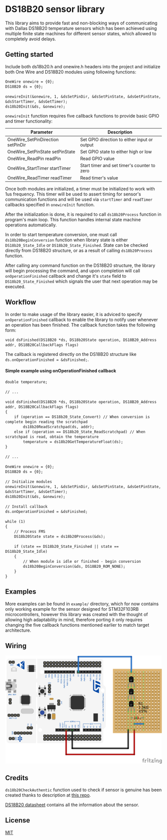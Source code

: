 
# DS18B20 sensor library

This library aims to provide fast and non-blocking ways of communicating with Dallas DS18B20 temperature sensors which has been achieved using
multiple finite state machines for different sensor states, which allowed to completely avoid delays.

## Getting started

Include both ds18b20.h and onewire.h headers into the project and initialize both One Wire and DS18B20 modules using following functions:

	OneWire onewire = {0};
	DS18B20 ds = {0};
	
	onewireInit(&onewire, 1, &dsSetPinDir, &dsSetPinState, &dsGetPinState, &dsStartTimer, &dsGetTimer);
	ds18b20Init(&ds, &onewire);
	
`onewireInit` function requires five callback functions to provide basic GPIO and timer functionality:

Parameter								| Description
----------------------------------------|-----------------------------------------------
OneWire_SetPinDirection setPinDir		| Set GPIO direction to either input or output
OneWire_SetPinState setPinState			| Set GPIO state to either high or low
OneWire_ReadPin readPin					| Read GPIO value
OneWire_StartTimer startTimer			| Start timer and set timer's counter to zero
OneWire_ReadTimer readTimer				| Read timer's value

Once both modules are initialized, a timer must be initialized to work with 1us frequency. This timer will be used to assert timing 
for sensor's communication functions and will be used via `startTimer` and `readTimer` callbacks specified in `onewireInit` function.

After the initialization is done, it is required to call `ds18b20Process` function in program's main loop. This function handles 
internal state machine operations automatically.

In order to start temperature conversion, one must call `ds18b20BeginConversion` function when library state is either `DS18b20_State_Idle`
or `DS18b20_State_Finished`. State can be checked directly from DS18B20 structure, or as a result of calling `ds18b20Process` function.

After calling any command function on the DS18B20 structure, the library will begin processing the command, and upon completion will call 
`onOperationFinished` callback and change it's `state` field to `DS18b20_State_Finished` which signals the user that next operation may be
executed.

## Workflow

In order to make usage of the library easier, it is adviced to specify `onOperationFinished` callback to enable the library to notify user
whenever an operation has been finished. The callback function takes the following form:

	void dsFinished(DS18B20 *ds, DS18b20State operation, DS18B20_Address addr, DS18B20CallbackFlags flags)
	
The callback is registered directly on the DS18B20 structure like `ds.onOperationFinished = &dsFinished;`.

#### Simple example using onOperationFinished callback

	double temperature;
	
	// ...

	void dsFinished(DS18B20 *ds, DS18b20State operation, DS18B20_Address addr, DS18B20CallbackFlags flags)
	{
		if (operation == DS18b20_State_Convert) // When conversion is complete begin reading the scratchpad
			ds18b20ReadScratchpad(ds, addr);
		else if (operation == DS18b20_State_ReadScratchpad) // When scratchpad is read, obtain the temperature
			temperature = ds18b20GetTemperatureFloat(ds);
	}
	
	// ...
	
	OneWire onewire = {0};
	DS18B20 ds = {0};
	
	// Initialize modules
	onewireInit(&onewire, 1, &dsSetPinDir, &dsSetPinState, &dsGetPinState, &dsStartTimer, &dsGetTimer);
	ds18b20Init(&ds, &onewire);
	
	// Install callback
	ds.onOperationFinished = &dsFinished;
	
	while (1)
	{
		// Process FMS
		DS18b20State state = ds18b20Process(&ds);
	
		if (state == DS18b20_State_Finished || state == DS18b20_State_Idle)
		{
			// When module is idle or finished - begin conversion
			ds18b20BeginConversion(&ds, DS18B20_ROM_NONE);
		}
	}

## Examples

More examples can be found in `example/` directory, which for now contains only working example for the sensor designed for STM32F103RB microcontrollers, however this library was created with the thought of allowing high adaptability in mind, therefore porting it only requires changing the five callback functions mentioned earlier to match target architecture.

## Wiring

![Wiring diagram](extras/ds18b20-wiring-diagram.png "Wiring diagram")

## Credits

`ds18b20CheckAuthentic` function used to check if sensor is genuine has been created thanks to description at [this repo](https://github.com/cpetrich/counterfeit_DS18B20).

[DS18B20 datasheet](https://datasheets.maximintegrated.com/en/ds/DS18B20.pdf) contains all the information about the sensor.

## License

[MIT](LICENSE)
